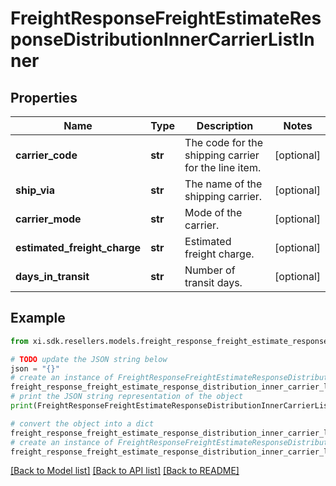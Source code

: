 # FreightResponseFreightEstimateResponseDistributionInnerCarrierListInner


## Properties

Name | Type | Description | Notes
------------ | ------------- | ------------- | -------------
**carrier_code** | **str** | The code for the shipping carrier for the line item. | [optional] 
**ship_via** | **str** | The name of the shipping carrier. | [optional] 
**carrier_mode** | **str** | Mode of the carrier. | [optional] 
**estimated_freight_charge** | **str** | Estimated freight charge. | [optional] 
**days_in_transit** | **str** | Number of transit days. | [optional] 

## Example

```python
from xi.sdk.resellers.models.freight_response_freight_estimate_response_distribution_inner_carrier_list_inner import FreightResponseFreightEstimateResponseDistributionInnerCarrierListInner

# TODO update the JSON string below
json = "{}"
# create an instance of FreightResponseFreightEstimateResponseDistributionInnerCarrierListInner from a JSON string
freight_response_freight_estimate_response_distribution_inner_carrier_list_inner_instance = FreightResponseFreightEstimateResponseDistributionInnerCarrierListInner.from_json(json)
# print the JSON string representation of the object
print(FreightResponseFreightEstimateResponseDistributionInnerCarrierListInner.to_json())

# convert the object into a dict
freight_response_freight_estimate_response_distribution_inner_carrier_list_inner_dict = freight_response_freight_estimate_response_distribution_inner_carrier_list_inner_instance.to_dict()
# create an instance of FreightResponseFreightEstimateResponseDistributionInnerCarrierListInner from a dict
freight_response_freight_estimate_response_distribution_inner_carrier_list_inner_from_dict = FreightResponseFreightEstimateResponseDistributionInnerCarrierListInner.from_dict(freight_response_freight_estimate_response_distribution_inner_carrier_list_inner_dict)
```
[[Back to Model list]](../README.md#documentation-for-models) [[Back to API list]](../README.md#documentation-for-api-endpoints) [[Back to README]](../README.md)


